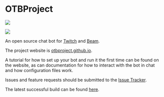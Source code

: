 OTBProject
====================

<a href="https://travis-ci.org/OTBProject/OTBProject" target="_blank"><img src="https://travis-ci.org/OTBProject/OTBProject.svg?branch=master"/></a>

<a href="https://gitter.im/OTBProject/OTBProject" target="_blank"><img src="https://badges.gitter.im/Join%20Chat.svg"/></a>

An open source chat bot for <a href="http://www.twitch.tv" target="_blank">Twitch</a> and <a href="https://beam.pro" target="_blank">Beam</a>.

The project website is <a href="https://otbproject.github.io" target="_blank">otbproject.github.io</a>.

A tutorial for how to set up your bot and run it the first time can be found on the website, as can documentation for how to interact with the bot in chat and how configuration files work.

Issues and feature requests should be submitted to the [Issue Tracker](../../issues).

The latest successful build can be found <a target="_blank" href="http://ts.tldcode.uk:8081/nexus/content/repositories/snapshots/com/github/otbproject/otbproject/">here</a>.
